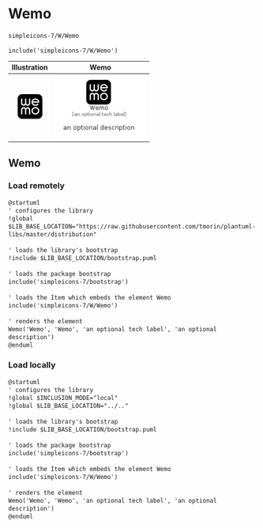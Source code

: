 # Wemo


```text
simpleicons-7/W/Wemo
```

```text
include('simpleicons-7/W/Wemo')
```



| Illustration | Wemo |
| :---: | :---: |
| ![illustration for Illustration](../../simpleicons-7/W/Wemo.png) | ![illustration for Wemo](../../simpleicons-7/W/Wemo.Local.png) |




## Wemo

### Load remotely
```plantuml
@startuml
' configures the library
!global $LIB_BASE_LOCATION="https://raw.githubusercontent.com/tmorin/plantuml-libs/master/distribution"

' loads the library's bootstrap
!include $LIB_BASE_LOCATION/bootstrap.puml

' loads the package bootstrap
include('simpleicons-7/bootstrap')

' loads the Item which embeds the element Wemo
include('simpleicons-7/W/Wemo')

' renders the element
Wemo('Wemo', 'Wemo', 'an optional tech label', 'an optional description')
@enduml
```

### Load locally
```plantuml
@startuml
' configures the library
!global $INCLUSION_MODE="local"
!global $LIB_BASE_LOCATION="../.."

' loads the library's bootstrap
!include $LIB_BASE_LOCATION/bootstrap.puml

' loads the package bootstrap
include('simpleicons-7/bootstrap')

' loads the Item which embeds the element Wemo
include('simpleicons-7/W/Wemo')

' renders the element
Wemo('Wemo', 'Wemo', 'an optional tech label', 'an optional description')
@enduml
```

